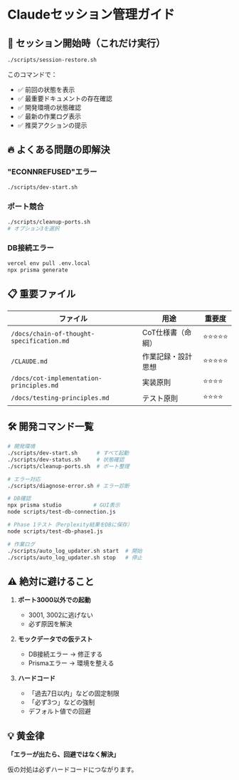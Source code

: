 # Claudeセッション管理ガイド

## 🎯 セッション開始時（これだけ実行）

```bash
./scripts/session-restore.sh
```

このコマンドで：
- ✅ 前回の状態を表示
- ✅ 最重要ドキュメントの存在確認
- ✅ 開発環境の状態確認
- ✅ 最新の作業ログ表示
- ✅ 推奨アクションの提示

## 🔥 よくある問題の即解決

### "ECONNREFUSED"エラー
```bash
./scripts/dev-start.sh
```

### ポート競合
```bash
./scripts/cleanup-ports.sh
# オプション3を選択
```

### DB接続エラー
```bash
vercel env pull .env.local
npx prisma generate
```

## 📋 重要ファイル

| ファイル | 用途 | 重要度 |
|---------|------|--------|
| `/docs/chain-of-thought-specification.md` | CoT仕様書（命綱） | ⭐⭐⭐⭐⭐ |
| `/CLAUDE.md` | 作業記録・設計思想 | ⭐⭐⭐⭐⭐ |
| `/docs/cot-implementation-principles.md` | 実装原則 | ⭐⭐⭐⭐ |
| `/docs/testing-principles.md` | テスト原則 | ⭐⭐⭐⭐ |

## 🛠️ 開発コマンド一覧

```bash
# 開発環境
./scripts/dev-start.sh      # すべて起動
./scripts/dev-status.sh     # 状態確認
./scripts/cleanup-ports.sh  # ポート整理

# エラー対応
./scripts/diagnose-error.sh # エラー診断

# DB確認
npx prisma studio          # GUI表示
node scripts/test-db-connection.js

# Phase 1テスト（Perplexity結果をDBに保存）
node scripts/test-db-phase1.js

# 作業ログ
./scripts/auto_log_updater.sh start  # 開始
./scripts/auto_log_updater.sh stop   # 停止
```

## ⚠️ 絶対に避けること

1. **ポート3000以外での起動**
   - 3001, 3002に逃げない
   - 必ず原因を解決

2. **モックデータでの仮テスト**
   - DB接続エラー → 修正する
   - Prismaエラー → 環境を整える

3. **ハードコード**
   - 「過去7日以内」などの固定制限
   - 「必ず3つ」などの強制
   - デフォルト値での回避

## 💡 黄金律

**「エラーが出たら、回避ではなく解決」**

仮の対処は必ずハードコードにつながります。
